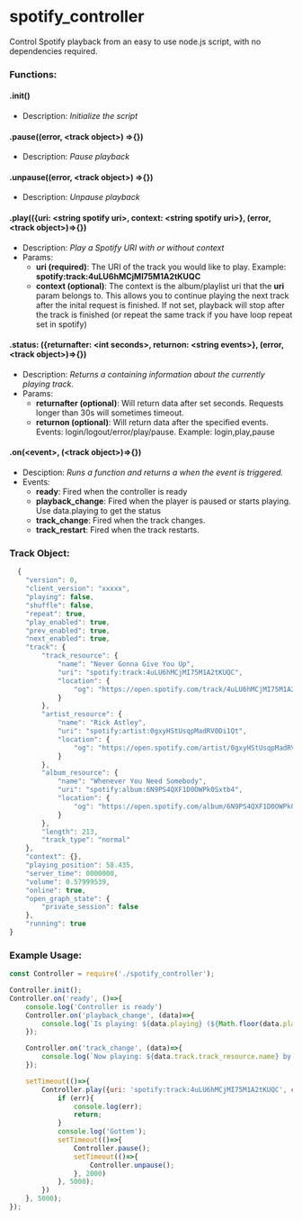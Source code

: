 # spotify_controller
Control Spotify playback from an easy to use node.js script, with no dependencies required.

### Functions:

#### .init()
* Description: *Initialize the script*


#### .pause((error, \<track object\>) =>{})
* Description: *Pause playback*

#### .unpause((error, \<track object\>) =>{})
* Description: *Unpause playback*
       
#### .play(({uri: \<string spotify uri\>, context: \<string spotify uri\>}, (error, \<track object\>)=>{})
* Description: *Play a Spotify URI with or without context*
* Params:
  * **uri (required)**: The URI of the track you would like to play. Example: **spotify:track:4uLU6hMCjMI75M1A2tKUQC**
  * **context (optional)**: The context is the album/playlist uri that the **uri** param belongs to. This allows you to continue playing the next track after the inital request is finished. If not set, playback will stop after the track is finished (or repeat the same track if you have loop repeat set in spotify)
         
#### .status: ({returnafter: \<int seconds\>, returnon: \<string events\>}, (error, \<track object\>)=>{})
* Description: *Returns a <track object> containing information about the currently playing track.*
* Params:
  * **returnafter (optional)**: Will return data after set seconds. Requests longer than 30s will sometimes timeout.
  * **returnon (optional)**: Will return data after the specified events. Events: login/logout/error/play/pause. Example: login,play,pause
        
#### .on(\<event\>, (\<track object\>)=>{})
* Desciption: *Runs a function and returns a <track object> when the event is triggered.*
* Events:
  * **ready**: Fired when the controller is ready
  * **playback_change**: Fired when the player is paused or starts playing. Use data.playing to get the status
  * **track_change**: Fired when the track changes.
  * **track_restart**: Fired when the track restarts.

### Track Object:
```javascript
  {
	"version": 0,
	"client_version": "xxxxx",
	"playing": false,
	"shuffle": false,
	"repeat": true,
	"play_enabled": true,
	"prev_enabled": true,
	"next_enabled": true,
	"track": {
		"track_resource": {
			"name": "Never Gonna Give You Up",
			"uri": "spotify:track:4uLU6hMCjMI75M1A2tKUQC",
			"location": {
				"og": "https://open.spotify.com/track/4uLU6hMCjMI75M1A2tKUQC"
			}
		},
		"artist_resource": {
			"name": "Rick Astley",
			"uri": "spotify:artist:0gxyHStUsqpMadRV0Di1Qt",
			"location": {
				"og": "https://open.spotify.com/artist/0gxyHStUsqpMadRV0Di1Qt"
			}
		},
		"album_resource": {
			"name": "Whenever You Need Somebody",
			"uri": "spotify:album:6N9PS4QXF1D0OWPk0Sxtb4",
			"location": {
				"og": "https://open.spotify.com/album/6N9PS4QXF1D0OWPk0Sxtb4"
			}
		},
		"length": 213,
		"track_type": "normal"
	},
	"context": {},
	"playing_position": 58.435,
	"server_time": 0000000,
	"volume": 0.57999539,
	"online": true,
	"open_graph_state": {
		"private_session": false
	},
	"running": true
}
```

### Example Usage:
```javascript
const Controller = require('./spotify_controller');

Controller.init();
Controller.on('ready', ()=>{
	console.log('Controller is ready')
    Controller.on('playback_change', (data)=>{
        console.log(`Is playing: ${data.playing} (${Math.floor(data.playing_position)}/${data.track.length})`)
    });

    Controller.on('track_change', (data)=>{
        console.log(`Now playing: ${data.track.track_resource.name} by ${data.track.artist_resource.name} off of the album ${data.track.album_resource.name}`)
    });

    setTimeout(()=>{
    	Controller.play({uri: 'spotify:track:4uLU6hMCjMI75M1A2tKUQC', context: 'spotify:album:6N9PS4QXF1D0OWPk0Sxtb4'}, (err, data)=>{
			if (err){
				console.log(err);
				return;
			}
			console.log('Gottem');
			setTimeout(()=>{
				Controller.pause();
				setTimeout(()=>{
					Controller.unpause();
				}, 2000)
			}, 5000);
    	})
    }, 5000);   
});
  
```
